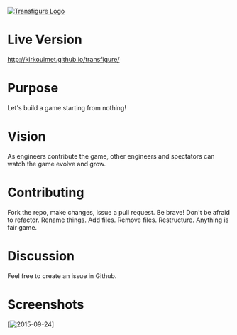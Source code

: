 [![Transfigure Logo](https://kirkouimet.github.io/transfigure/images/github/logo.png)](http://kirkouimet.github.io/transfigure)

# Live Version

http://kirkouimet.github.io/transfigure/

# Purpose

Let's build a game starting from nothing!

# Vision

As engineers contribute the game, other engineers and spectators can watch the game evolve and grow.

# Contributing

Fork the repo, make changes, issue a pull request. Be brave! Don't be afraid to refactor. Rename things. Add files. Remove files. Restructure. Anything is fair game.

# Discussion

Feel free to create an issue in Github.

# Screenshots

[![2015-09-24](https://kirkouimet.github.io/transfigure/images/github/screenshots/2015-09-24-a.png)]
